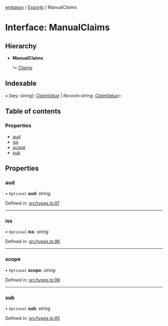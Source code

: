[embassy](../README.md) / [Exports](../modules.md) / ManualClaims

# Interface: ManualClaims

## Hierarchy

* **ManualClaims**

  ↳ [*Claims*](claims.md)

## Indexable

▪ [key: *string*]: [*ClaimValue*](../modules.md#claimvalue) \| *Record*<*string*, [*ClaimValue*](../modules.md#claimvalue)\>

## Table of contents

### Properties

- [aud](manualclaims.md#aud)
- [iss](manualclaims.md#iss)
- [scope](manualclaims.md#scope)
- [sub](manualclaims.md#sub)

## Properties

### aud

• `Optional` **aud**: *string*

Defined in: [src/types.ts:97](https://github.com/TomFrost/Embassy/blob/eff2681/src/types.ts#L97)

___

### iss

• `Optional` **iss**: *string*

Defined in: [src/types.ts:96](https://github.com/TomFrost/Embassy/blob/eff2681/src/types.ts#L96)

___

### scope

• `Optional` **scope**: *string*

Defined in: [src/types.ts:98](https://github.com/TomFrost/Embassy/blob/eff2681/src/types.ts#L98)

___

### sub

• `Optional` **sub**: *string*

Defined in: [src/types.ts:95](https://github.com/TomFrost/Embassy/blob/eff2681/src/types.ts#L95)
